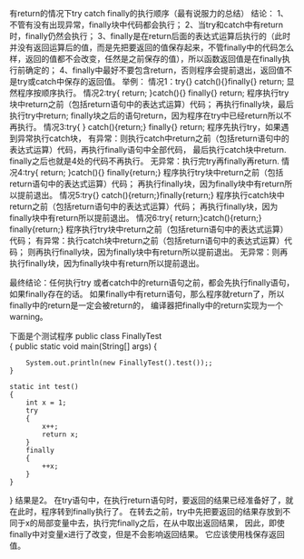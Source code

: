有return的情况下try catch finally的执行顺序（最有说服力的总结）
结论：
1、不管有没有出现异常，finally块中代码都会执行；
2、当try和catch中有return时，finally仍然会执行；
3、finally是在return后面的表达式运算后执行的（此时并没有返回运算后的值，而是先把要返回的值保存起来，不管finally中的代码怎么样，返回的值都不会改变，任然是之前保存的值），所以函数返回值是在finally执行前确定的；
4、finally中最好不要包含return，否则程序会提前退出，返回值不是try或catch中保存的返回值。
举例：
情况1：try{} catch(){}finally{} return;
            显然程序按顺序执行。
情况2:try{ return; }catch(){} finally{} return;
          程序执行try块中return之前（包括return语句中的表达式运算）代码；
         再执行finally块，最后执行try中return;
         finally块之后的语句return，因为程序在try中已经return所以不再执行。
情况3:try{ } catch(){return;} finally{} return;
         程序先执行try，如果遇到异常执行catch块，
         有异常：则执行catch中return之前（包括return语句中的表达式运算）代码，再执行finally语句中全部代码，
                     最后执行catch块中return. finally之后也就是4处的代码不再执行。
         无异常：执行完try再finally再return.
情况4:try{ return; }catch(){} finally{return;}
          程序执行try块中return之前（包括return语句中的表达式运算）代码；
          再执行finally块，因为finally块中有return所以提前退出。
情况5:try{} catch(){return;}finally{return;}
          程序执行catch块中return之前（包括return语句中的表达式运算）代码；
          再执行finally块，因为finally块中有return所以提前退出。
情况6:try{ return;}catch(){return;} finally{return;}
          程序执行try块中return之前（包括return语句中的表达式运算）代码；
          有异常：执行catch块中return之前（包括return语句中的表达式运算）代码；
                       则再执行finally块，因为finally块中有return所以提前退出。
          无异常：则再执行finally块，因为finally块中有return所以提前退出。

最终结论：任何执行try 或者catch中的return语句之前，都会先执行finally语句，如果finally存在的话。
                  如果finally中有return语句，那么程序就return了，所以finally中的return是一定会被return的，
                  编译器把finally中的return实现为一个warning。

 

 

下面是个测试程序
public class FinallyTest  
{
	public static void main(String[] args) {
		 
		System.out.println(new FinallyTest().test());;
	}

	static int test()
	{
		int x = 1;
		try
		{
			x++;
			return x;
		}
		finally
		{
			++x;
		}
	}
}
结果是2。
	在try语句中，在执行return语句时，要返回的结果已经准备好了，就在此时，程序转到finally执行了。
在转去之前，try中先把要返回的结果存放到不同于x的局部变量中去，执行完finally之后，在从中取出返回结果，
因此，即使finally中对变量x进行了改变，但是不会影响返回结果。
它应该使用栈保存返回值。
